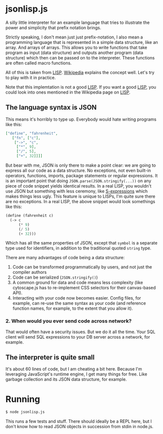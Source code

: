 # jsonlisp.js

  [LISP]:(https://en.wikipedia.org/wiki/Lisp_(programming_language))

A silly little interpreter for an example language that tries to
illustrate the power and simplicity that prefix notation brings.

Strictly speaking, I don't mean just just prefix-notation, I also mean
a programming language that is represented in a simple data structure,
like an array. And arrays of arrays. This allows you to write
functions that take program as input (data structure) and outputs
another program (data structure) which then can be passed on to the
interpreter. These functions are often called macro functions.

All of this is taken from
[LISP]. [Wikipedia](https://en.wikipedia.org/wiki/Lisp_(programming_language)#List_structure_of_program_code;_exploitation_by_macros_and_compilers)
explains the concept well. Let's try to play with it in practice. 

Note that this implemtation is not a good [LISP]. If you want a good
[LISP], you could look into ones mentioned in the Wikipedia page on
[LISP].

## The language syntax is JSON

This means it's horribly to type up. Everybody would hate writing
programs like this:

```JSON
["define", "fahrenheit",
   ["fn", ["c"],
    ["->", "c",
     ["*", 9],
     ["/", 5],
     ["+", 32]]]]
```

But bear with me, JSON is only there to make a point clear: we are
going to express all our code as a data structure. No exceptions, not
even built-in operators, functions, imports, package statements or
regular expressions. It is an important point that doing
`JSON.parse(JSON.stringify(...))` on any piece of code snippet yields
identical results. In a real LISP, you wouldn't use JSON but something
with less ceremony, like
[S-expressions](https://en.wikipedia.org/wiki/S-expression) which
makes things less ugly. This feature is unique to LISPs, I'm quite
sure there are no exceptions. In a real LISP, the above snippet would
look somethings like this:

```scheme
(define (fahrenheit c)
  (-> c
      (* 9)
      (/ 5)
      (+ 32)))
```

Which has all the same properties of JSON, except that `symbol` is a
separate type used for identifiers, in addition to the traditional
quoted `string` type.

There are many advantages of code being a data structure:

1. Code can be transformed programmatically by users, and not just the compiler authors
2. Code can be serialized (`JSON.stringify()`)
3. A common ground for data and code means less complexity (like
   cytoscape.js has to re-implement CSS selectors for their
   canvas-based API).
4. Interacting with your code now becomes easier. Config files, for
   example, can re-use the same syntax as your code (and reference
   function names, for example, to the extent that you allow it).
   
### 2. When would you ever send code across network?

That would often have a security issues. But we do it all the
time. Your SQL client will send SQL expressions to your DB server
across a network, for example.

## The interpreter is quite small

It's about 60 lines of code, but I am cheating a bit here. Because I'm
leveraging JavaScript's runtime engine, I get many things for
free. Like garbage collection and its JSON data structure, for
example.

# Running

```bash
$ node jsonlisp.js
```

This runs a few tests and stuff. There should ideally be a REPL here,
but I don't know how to read JSON objects in succession from stdin in
node.js.
